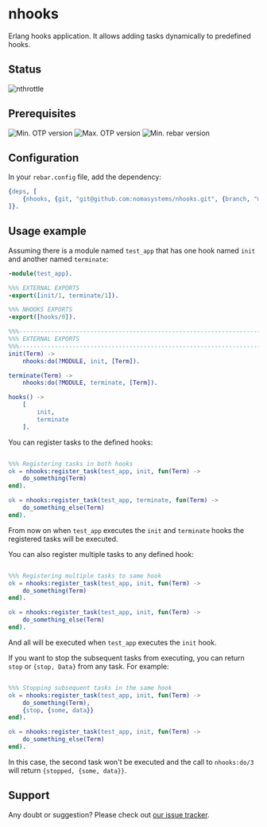 # nhooks

Erlang hooks application. It allows adding tasks dynamically to predefined hooks.

## Status

![nthrottle](https://github.com/nomasystems/nhooks/actions/workflows/build.yml/badge.svg)

## Prerequisites

![Min. OTP version](https://img.shields.io/badge/min._OTP-24-blue)
![Max. OTP version](https://img.shields.io/badge/max._OTP-25-blue)
![Min. rebar version](https://img.shields.io/badge/min._rebar-3.14.X-blue)

## Configuration

In your `rebar.config` file, add the dependency:
```erl
{deps, [
    {nhooks, {git, "git@github.com:nomasystems/nhooks.git", {branch, "main"}}}
]}.
```

## Usage example

Assuming there is a module named `test_app` that has one hook named `init` and another named `terminate`:

```erl
-module(test_app).

%%% EXTERNAL EXPORTS
-export([init/1, terminate/1]).

%%% NHOOKS EXPORTS
-export([hooks/0]).

%%%-----------------------------------------------------------------------------
%%% EXTERNAL EXPORTS
%%%-----------------------------------------------------------------------------
init(Term) ->
    nhooks:do(?MODULE, init, [Term]).

terminate(Term) ->
    nhooks:do(?MODULE, terminate, [Term]).

hooks() ->
    [
        init,
        terminate
    ].


```

You can register tasks to the defined hooks:

```erl

%%% Registering tasks in both hooks
ok = nhooks:register_task(test_app, init, fun(Term) ->
    do_something(Term)
end).

ok = nhooks:register_task(test_app, terminate, fun(Term) ->
    do_something_else(Term)
end).

```

From now on when `test_app` executes the `init` and `terminate` hooks the registered tasks will be executed.


You can also register multiple tasks to any defined hook:

```erl

%%% Registering multiple tasks to same hook
ok = nhooks:register_task(test_app, init, fun(Term) ->
    do_something(Term)
end).

ok = nhooks:register_task(test_app, init, fun(Term) ->
    do_something_else(Term)
end).

```

And all will be executed when `test_app` executes the `init` hook.

If you want to stop the subsequent tasks from executing, you can return `stop` or `{stop, Data}` from any task. For example:

```erl

%%% Stopping subsequent tasks in the same hook
ok = nhooks:register_task(test_app, init, fun(Term) ->
    do_something(Term),
    {stop, {some, data}}
end).

ok = nhooks:register_task(test_app, init, fun(Term) ->
    do_something_else(Term)
end).

```

In this case, the second task won't be executed and the call to `nhooks:do/3` will return `{stopped, {some, data}}`.


## Support

Any doubt or suggestion? Please check out [our issue tracker](https://github.com/nomasystems/nhooks/issues).
